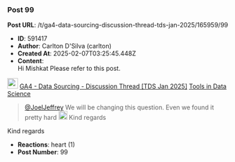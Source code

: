 ### Post 99
**Post URL**: /t/ga4-data-sourcing-discussion-thread-tds-jan-2025/165959/99
- **ID**: 591417
- **Author**: Carlton D'Silva (carlton)
- **Created At**: 2025-02-07T03:25:45.448Z
- **Content**:  
  Hi Mishkat
Please refer to this post.
<aside class="quote" data-post="91" data-topic="165959">
  <div class="title">
    <div class="quote-controls"></div>
    <img alt="" width="24" height="24" src="https://dub1.discourse-cdn.com/flex013/user_avatar/discourse.onlinedegree.iitm.ac.in/carlton/48/56317_2.png" class="avatar">
    <a href="https://discourse.onlinedegree.iitm.ac.in/t/ga4-data-sourcing-discussion-thread-tds-jan-2025/165959/91">GA4 - Data Sourcing - Discussion Thread [TDS Jan 2025]</a> <a class="badge-category__wrapper " href="/c/courses/tds-kb/34"><span data-category-id="34" style="--category-badge-color: #0088CC; --category-badge-text-color: #FFFFFF; --parent-category-badge-color: #3AB54A;" data-parent-category-id="9" data-drop-close="true" class="badge-category --has-parent" title="This category is created to address subject-specific queries related to Tools in Data Science"><span class="badge-category__name">Tools in Data Science</span></span></a>
  </div>
  <blockquote>
    <a class="mention" href="/u/joeljeffrey">@JoelJeffrey</a> 
We will be changing this question. Even we found it pretty hard <img width="20" height="20" src="https://emoji.discourse-cdn.com/google/sweat_smile.png?v=12" title="sweat_smile" alt="sweat_smile" class="emoji"> 
Kind regards
  </blockquote>
</aside>

Kind regards
- **Reactions**: heart (1)
- **Post Number**: 99

